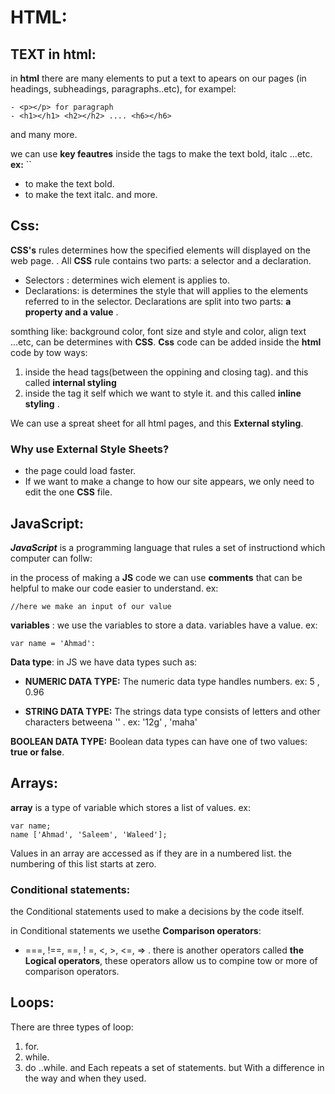 # HTML:
## TEXT in html:
in **html** there are many elements to put a text to apears on our pages (in headings, subheadings, paragraphs..etc), for exampel:
```
- <p></p> for paragraph
- <h1></h1> <h2></h2> .... <h6></h6> 
```
and many more.

we can use **key feautres** inside the tags to make the text bold, italc ...etc.
**ex:**
`` 
- <b></b> to make the text bold.
- <i></i> to make the text italc.
and more.

## Css:

**CSS's** rules determines how the specified elements will displayed on the web page.
. All **CSS** rule contains two parts: a selector and a declaration.
- Selectors : determines wich element is applies to.
- Declarations: is determines the style that will applies to the elements  referred to in the selector.
Declarations are split into two parts: **a property and a value** .

somthing like: background color, font size and style and color, align text ...etc, can be determines with **CSS**.
**Css** code can be added inside the **html** code by tow ways:
1. inside the head tags(between the oppining and closing tag).
and this called **internal styling** 
2. inside the tag it self which we want to style it.
and this called **inline styling** .

We can use a spreat sheet for all html pages, and this **External styling**.

### Why use External Style Sheets?
- the page could load faster. 
- If we want to make a change to how our site appears, we only need to edit the one **CSS** file.

## JavaScript:
***JavaScript*** is a programming language that rules a set of instructiond which computer can follw:

in the process of making a **JS** code we can use **comments** that can be helpful to make our code easier to understand.
ex:
```
//here we make an input of our value
```
**variables** : we use the variables to store a data. variables have a value.
ex:
```
var name = 'Ahmad':
```
**Data type**:
in JS we have data types such as:

- __NUMERIC DATA TYPE:__
The numeric data type handles numbers. ex: 5 , 0.96

- __STRING DATA TYPE:__
The strings data type consists of letters and other characters betweena '' . ex: '12g' , 'maha'

__BOOLEAN DATA TYPE:__
Boolean data types can have one of two values: **true or false**. 

## Arrays:
**array** is a type of variable which stores a list of values.
ex:
``` 
var name;
name ['Ahmad', 'Saleem', 'Waleed'];
```
Values in an array are accessed as if they are in a numbered list. the numbering of this list starts at zero.

### Conditional statements:
the Conditional statements used to make a decisions by the code itself.

in Conditional statements we usethe **Comparison operators**:
 - ===, !==, ==, ! =, <, >, <=, => .
 there is another operators called **the Logical operators**, these operators allow us to compine tow or more of comparison operators.

## Loops:
There are three types of loop:
1. for.
2. while.
3. do ..while. 
and Each repeats a set of statements. but With a difference in the way and when they used. 
